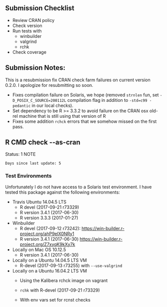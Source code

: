 ## Submission Checklist

* Review CRAN policy
* Check version
* Run tests with
    * winbuilder
    * valgrind
    * rchk
* Check coverage

## Submission Notes:

This is a resubmission fix CRAN check farm
failures on current version 0.2.0.  I
apologize for resubmitting so soon.

* Fixes compilation failure on Solaris, we
  hope (removed `strnlen` fun, set
  `-D_POSIX_C_SOURCE=200112L` compilation flag
  in addition to `-std=c99 -pedantic` in our
  local checks).
* Set dependency to be R >= 3.3.2 to avoid
  failure on the CRAN osx old-rel machine
  that is still using that version of R
* Fixes some addition `rchck` errors that we
  somehow missed on the first pass.

## R CMD check --as-cran

Status: 1 NOTE

    Days since last update: 5

### Test Environments

Unfortunately I do not have access to a Solaris
test environment.  I have tested this package
against the following environments:

* Travis Ubuntu 14.04.5 LTS
    * R devel (2017-09-21 r73329)
    * R version 3.4.1 (2017-06-30)
    * R version 3.3.3 (2017-01-27)
* Winbuilder
    * R devel (2017-09-12 r73242):
      https://win-builder.r-project.org/ahP9elX0NRy1
    * R version 3.4.1 (2017-06-30)
      https://win-builder.r-project.org/Z7xyqK9kXy7k
* Locally on Mac OS 10.12.5
    * R version 3.4.1 (2017-06-30)
* Locally on a Ubuntu 14.04.5 LTS VM
    * R-devel (2017-09-13 r73255) with
      `--use-valgrind`
* Locally on a Ubuntu 16.04.2 LTS VM
    * Using the Kalibera rchck image on vagrant
    * `rchk` with R-devel (2017-09-21 r73329)

    * With env vars set for rcnst checks

